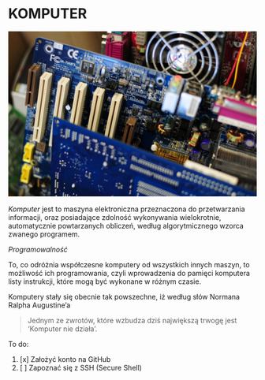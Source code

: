 # KOMPUTER

![komputer](komputer1.jpg)

 *Komputer* jest to maszyna elektroniczna przeznaczona do przetwarzania informacji, oraz posiadające zdolność wykonywania wielokrotnie, automatycznie powtarzanych obliczeń, według algorytmicznego wzorca zwanego programem.

*_Programowalność_*

To, co odróżnia współczesne komputery od wszystkich innych maszyn, to możliwość ich programowania, czyli wprowadzenia do pamięci komputera listy instrukcji, które mogą być wykonane w różnym czasie.

Komputery stały się obecnie tak powszechne, iż według słów Normana Ralpha Augustine’a

> Jednym ze zwrotów, które wzbudza dziś największą trwogę jest ‘Komputer nie działa’.


To do:

1. [x] Założyć konto na GitHub
2. [ ] Zapoznać się z SSH (Secure Shell)
